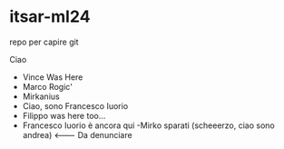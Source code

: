 # itsar-ml24
repo per capire git

Ciao

- Vince Was Here
- Marco Rogic'
- Mirkanius
- Ciao, sono Francesco Iuorio
- Filippo was here too...
- Francesco Iuorio è ancora qui
-Mirko sparati (scheeerzo, ciao sono andrea) <--- Da denunciare                         
